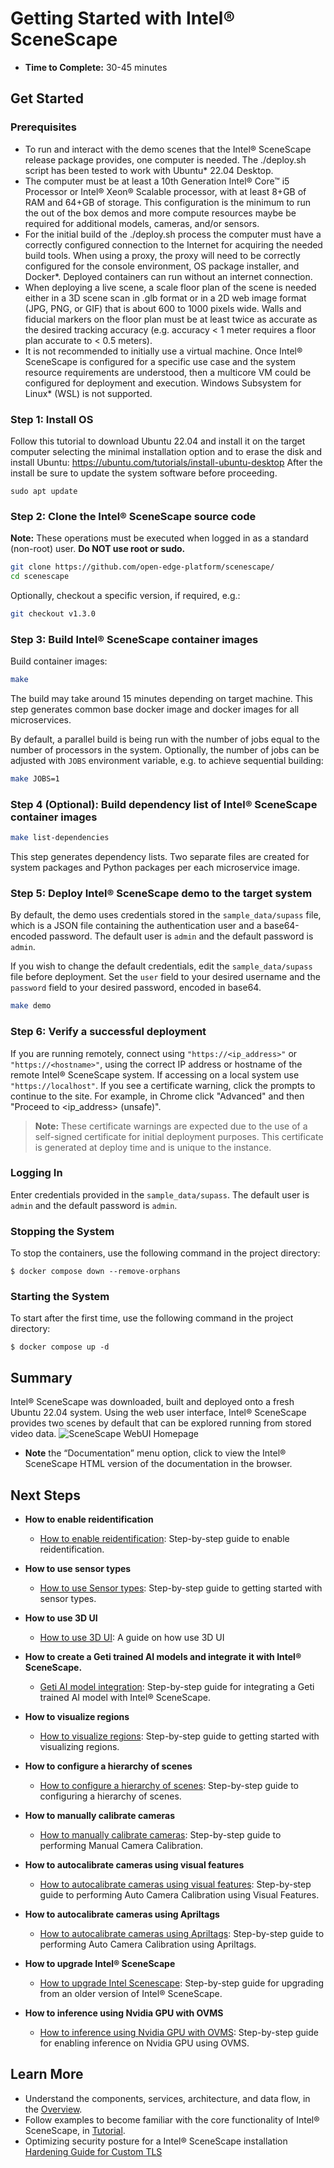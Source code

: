 # Getting Started with Intel® SceneScape

-   **Time to Complete:** 30-45 minutes

## Get Started

### Prerequisites

* To run and interact with the demo scenes that the Intel® SceneScape release package provides, one computer is needed. The ./deploy.sh script has been tested to work with Ubuntu* 22.04 Desktop.
* The computer must be at least a 10th Generation Intel® Core™ i5 Processor or Intel® Xeon® Scalable processor, with at least 8+GB of RAM and 64+GB of storage. This configuration is the minimum to run the out of the box demos and more compute resources maybe be required for additional models, cameras, and/or sensors.
* For the initial build of the ./deploy.sh process the computer must have a correctly configured connection to the Internet for acquiring the needed build tools. When using a proxy, the proxy will need to be correctly configured for the console environment, OS package installer, and Docker*. Deployed containers can run without an internet connection.
* When deploying a live scene, a scale floor plan of the scene is needed either in a 3D scene scan in .glb format or in a 2D web image format (JPG, PNG, or GIF) that is about 600 to 1000 pixels wide. Walls and fiducial markers on the floor plan must be at least twice as accurate as the desired tracking accuracy (e.g. accuracy < 1 meter requires a floor plan accurate to < 0.5 meters).
* It is not recommended to initially use a virtual machine. Once Intel® SceneScape is configured for a specific use case and the system resource requirements are understood, then a multicore VM could be configured for deployment and execution. Windows Subsystem for Linux* (WSL) is not supported.

### Step 1: Install OS

Follow this tutorial to download Ubuntu 22.04 and install it on the target computer selecting the minimal installation option and to erase the disk and install Ubuntu: https://ubuntu.com/tutorials/install-ubuntu-desktop
After the install be sure to update the system software before proceeding.
```console
sudo apt update
```

### Step 2: Clone the Intel® SceneScape source code

**Note:** These operations must be executed when logged in as a standard (non-root) user. **Do NOT use root or sudo.**

  ```bash
  git clone https://github.com/open-edge-platform/scenescape/
  cd scenescape
  ```

  Optionally, checkout a specific version, if required, e.g.:

  ```bash
  git checkout v1.3.0
  ```

### Step 3: Build Intel® SceneScape container images

Build container images:

  ```bash
  make
  ```

The build may take around 15 minutes depending on target machine.
This step generates common base docker image and docker images for all microservices.

By default, a parallel build is being run with the number of jobs equal to the number of processors in the system.
Optionally, the number of jobs can be adjusted with `JOBS` environment variable, e.g. to achieve sequential building:

  ```bash
  make JOBS=1
  ```

### Step 4 (Optional): Build dependency list of Intel® SceneScape container images

  ```bash
  make list-dependencies
  ```

This step generates dependency lists. Two separate files are created for system packages and Python packages per each microservice image.

### Step 5: Deploy Intel® SceneScape demo to the target system

By default, the demo uses credentials stored in the `sample_data/supass` file, which is a JSON file containing the authentication user and a base64-encoded password. The default user is `admin` and the default password is `admin`.

If you wish to change the default credentials, edit the `sample_data/supass` file before deployment. Set the `user` field to your desired username and the `password` field to your desired password, encoded in base64.

  ```bash
  make demo
  ```

### Step 6: Verify a successful deployment

If you are running remotely, connect using ```"https://<ip_address>"``` or ```"https://<hostname>"```, using the correct IP address or hostname of the remote Intel® SceneScape system. If accessing on a local system use ```"https://localhost"```. If you see a certificate warning, click the prompts to continue to the site. For example, in Chrome click "Advanced" and then "Proceed to &lt;ip_address> (unsafe)".

> **Note:** These certificate warnings are expected due to the use of a self-signed certificate for initial deployment purposes. This certificate is generated at deploy time and is unique to the instance.

### Logging In
Enter credentials provided in the `sample_data/supass`.  The default user is `admin` and the default password is `admin`.

### Stopping the System

To stop the containers, use the following command in the project directory:

```console
$ docker compose down --remove-orphans
```
### Starting the System

To start after the first time, use the following command in the project directory:

```console
$ docker compose up -d
```

## Summary

Intel® SceneScape was downloaded, built and deployed onto a fresh Ubuntu 22.04 system. Using the web user interface, Intel® SceneScape provides two scenes by default that can be explored running from stored video data.
![SceneScape WebUI Homepage](images/homepage.png)
* **Note** the “Documentation” menu option, click to view the Intel® SceneScape HTML version of the documentation in the browser.

## Next Steps
- **How to enable reidentification**
  - [How to enable reidentification](How-to-enable-reidentification.md): Step-by-step guide to enable reidentification.

- **How to use sensor types**
  - [How to use Sensor types](How-to-use-sensor-types.md): Step-by-step guide to getting started with sensor types.

- **How to use 3D UI**
  - [How to use 3D UI](How-to-use-3D-UI.md): A guide on how use 3D UI

- **How to create a Geti trained AI models and integrate it with Intel® SceneScape.**
  - [Geti AI model integration](How-to-integrate-geti-trained-model.md): Step-by-step guide for integrating a Geti trained AI model with Intel® SceneScape.

- **How to visualize regions**
  - [How to visualize regions](How-to-visualize-regions.md): Step-by-step guide to getting started with visualizing regions.

- **How to configure a hierarchy of scenes**
  - [How to configure a hierarchy of scenes](How-to-configure-a-hierarchy-of-scenes.md): Step-by-step guide to configuring a hierarchy of scenes.

- **How to manually calibrate cameras**
  - [How to manually calibrate cameras](How-to-manually-calibrate-cameras.md): Step-by-step guide to performing Manual Camera Calibration.

- **How to autocalibrate cameras using visual features**
  - [How to autocalibrate cameras using visual features](How-to-autocalibrate-cameras-using-visual-features.md): Step-by-step guide to performing Auto Camera Calibration using Visual Features.

- **How to autocalibrate cameras using Apriltags**
  - [How to autocalibrate cameras using Apriltags](How-to-autocalibrate-cameras-using-apriltags.md): Step-by-step guide to performing Auto Camera Calibration using Apriltags.

- **How to upgrade Intel® SceneScape**
  - [How to upgrade Intel Scenescape](How-to-upgrade.md): Step-by-step guide for upgrading from an older version of Intel® SceneScape.

- **How to inference using Nvidia GPU with OVMS**
  - [How to inference using Nvidia GPU with OVMS](How-to-inference-using-Nvidia-gpu-with-OVMS.md): Step-by-step guide for enabling inference on Nvidia GPU using OVMS.

## Learn More

-   Understand the components, services, architecture, and data flow, in
    the [Overview](Overview.md).
-   Follow examples to become familiar with the core functionality of Intel® SceneScape, in
    [Tutorial](Tutorial.md).
-   Optimizing security posture for a Intel® SceneScape installation [Hardening Guide for Custom TLS](hardening-guide.md)
